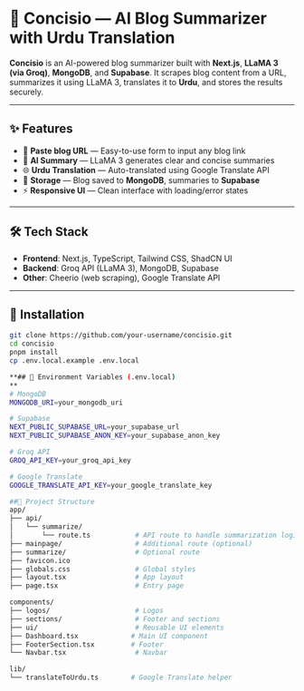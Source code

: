 # 🧠 Concisio — AI Blog Summarizer with Urdu Translation

**Concisio** is an AI-powered blog summarizer built with **Next.js**, **LLaMA 3 (via Groq)**, **MongoDB**, and **Supabase**. It scrapes blog content from a URL, summarizes it using LLaMA 3, translates it to **Urdu**, and stores the results securely.

---

## ✨ Features

- 🔗 **Paste blog URL** — Easy-to-use form to input any blog link  
- 🤖 **AI Summary** — LLaMA 3 generates clear and concise summaries  
- 🌐 **Urdu Translation** — Auto-translated using Google Translate API  
- 💾 **Storage** — Blog saved to **MongoDB**, summaries to **Supabase**  
- ⚡ **Responsive UI** — Clean interface with loading/error states

---

## 🛠 Tech Stack

- **Frontend**: Next.js, TypeScript, Tailwind CSS, ShadCN UI  
- **Backend**: Groq API (LLaMA 3), MongoDB, Supabase  
- **Other**: Cheerio (web scraping), Google Translate API

---

## 🚀 Installation

```bash
git clone https://github.com/your-username/concisio.git
cd concisio
pnpm install
cp .env.local.example .env.local

**## 🔐 Environment Variables (.env.local)
**
# MongoDB
MONGODB_URI=your_mongodb_uri

# Supabase
NEXT_PUBLIC_SUPABASE_URL=your_supabase_url
NEXT_PUBLIC_SUPABASE_ANON_KEY=your_supabase_anon_key

# Groq API
GROQ_API_KEY=your_groq_api_key

# Google Translate
GOOGLE_TRANSLATE_API_KEY=your_google_translate_key

##📁 Project Structure
app/
├── api/
│   └── summarize/
│       └── route.ts           # API route to handle summarization logic
├── mainpage/                  # Additional route (optional)
├── summarize/                 # Optional route
├── favicon.ico
├── globals.css                # Global styles
├── layout.tsx                 # App layout
├── page.tsx                   # Entry page

components/
├── logos/                     # Logos
├── sections/                  # Footer and sections
├── ui/                        # Reusable UI elements
├── Dashboard.tsx             # Main UI component
├── FooterSection.tsx         # Footer
└── Navbar.tsx                 # Navbar

lib/
└── translateToUrdu.ts        # Google Translate helper
